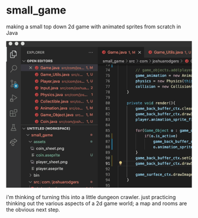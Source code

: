 # small_game
making a small top down 2d game with animated sprites from scratch in Java 



![character walking about collecting spinning coins](demos/demo1.gif)

i'm thinking of turning this into a little dungeon crawler. just practicing thinking
out the various aspects of a 2d game world; a map and rooms are the obvious next step.






